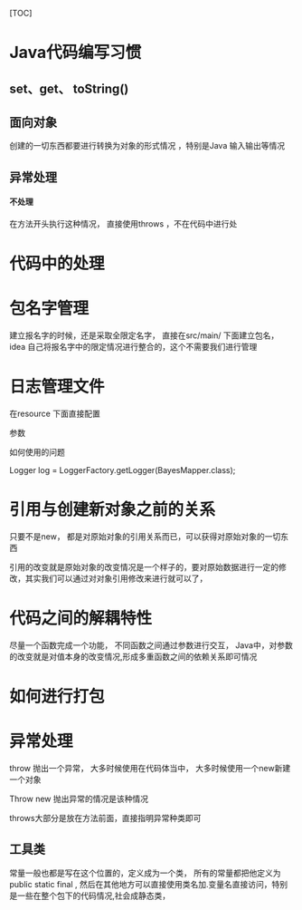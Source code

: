 [TOC]

# Java代码编写习惯



## set、get、 toString()



## 面向对象

创建的一切东西都要进行转换为对象的形式情况 ，特别是Java 输入输出等情况

## 异常处理

#### 不处理 

在方法开头执行这种情况， 直接使用throws ，不在代码中进行处



# 代码中的处理

# 包名字管理

建立报名字的时候，还是采取全限定名字， 直接在src/main/ 下面建立包名， idea 自己将报名字中的限定情况进行整合的，这个不需要我们进行管理

# 日志管理文件

在resource 下面直接配置

参数

如何使用的问题

Logger log = LoggerFactory.getLogger(BayesMapper.class);

# 引用与创建新对象之前的关系

只要不是new， 都是对原始对象的引用关系而已，可以获得对原始对象的一切东西

 引用的改变就是原始对象的改变情况是一个样子的，要对原始数据进行一定的修改，其实我们可以通过对对象引用修改来进行就可以了，

# 代码之间的解耦特性

尽量一个函数完成一个功能， 不同函数之间通过参数进行交互， Java中，对参数的改变就是对值本身的改变情况,形成多重函数之间的依赖关系即可情况

 #  如何进行打包

# 异常处理

throw 抛出一个异常，  大多时候使用在代码体当中， 大多时候使用一个new新建一个对象

Throw new  抛出异常的情况是该种情况

 throws大部分是放在方法前面，直接指明异常种类即可

## 工具类

常量一般也都是写在这个位置的，定义成为一个类， 所有的常量都把他定义为public static final , 然后在其他地方可以直接使用类名加.变量名直接访问，特别是一些在整个包下的代码情况,社会成静态类，

# 

